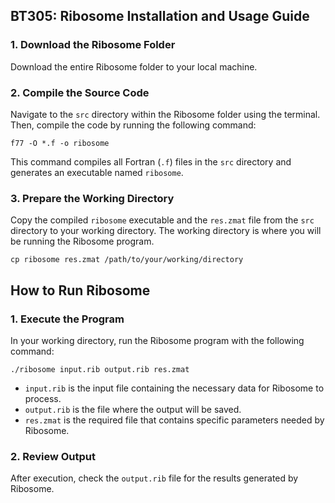 ## BT305: Ribosome Installation and Usage Guide

### 1. Download the Ribosome Folder
 Download the entire Ribosome folder to your local machine.

### 2. Compile the Source Code
 Navigate to the `src` directory within the Ribosome folder using the terminal. Then, compile the code by running the following command:

    f77 -O *.f -o ribosome

This command compiles all Fortran (`.f`) files in the `src` directory and generates an executable named `ribosome`.

### 3. Prepare the Working Directory
Copy the compiled `ribosome` executable and the `res.zmat` file from the `src` directory to your working directory. 
The working directory is where you will be running the Ribosome program.

    cp ribosome res.zmat /path/to/your/working/directory

## How to Run Ribosome

### 1. Execute the Program
In your working directory, run the Ribosome program with the following command:

    ./ribosome input.rib output.rib res.zmat

 - `input.rib` is the input file containing the necessary data for Ribosome to process.
 - `output.rib` is the file where the output will be saved.
 - `res.zmat` is the required file that contains specific parameters needed by Ribosome.

### 2. Review Output
 After execution, check the `output.rib` file for the results generated by Ribosome.
